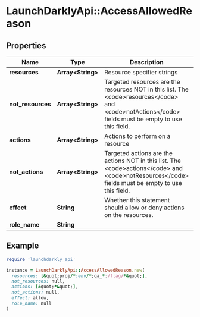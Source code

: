 # LaunchDarklyApi::AccessAllowedReason

## Properties

| Name | Type | Description | Notes |
| ---- | ---- | ----------- | ----- |
| **resources** | **Array&lt;String&gt;** | Resource specifier strings | [optional] |
| **not_resources** | **Array&lt;String&gt;** | Targeted resources are the resources NOT in this list. The &lt;code&gt;resources&lt;/code&gt; and &lt;code&gt;notActions&lt;/code&gt; fields must be empty to use this field. | [optional] |
| **actions** | **Array&lt;String&gt;** | Actions to perform on a resource | [optional] |
| **not_actions** | **Array&lt;String&gt;** | Targeted actions are the actions NOT in this list. The &lt;code&gt;actions&lt;/code&gt; and &lt;code&gt;notResources&lt;/code&gt; fields must be empty to use this field. | [optional] |
| **effect** | **String** | Whether this statement should allow or deny actions on the resources. |  |
| **role_name** | **String** |  | [optional] |

## Example

```ruby
require 'launchdarkly_api'

instance = LaunchDarklyApi::AccessAllowedReason.new(
  resources: [&quot;proj/*:env/*;qa_*:/flag/*&quot;],
  not_resources: null,
  actions: [&quot;*&quot;],
  not_actions: null,
  effect: allow,
  role_name: null
)
```

